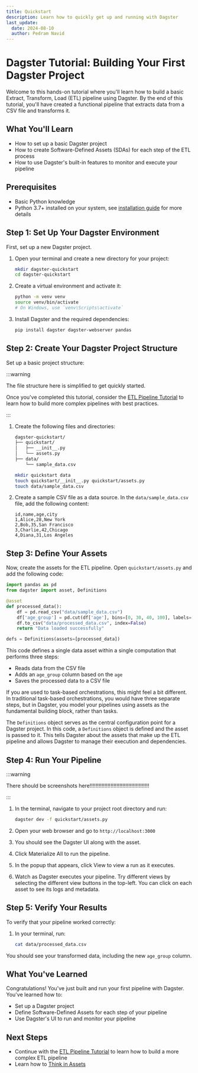 ```yaml
---
title: Quickstart
description: Learn how to quickly get up and running with Dagster
last_update:
  date: 2024-08-10
  author: Pedram Navid
---
```


# Dagster Tutorial: Building Your First Dagster Project

Welcome to this hands-on tutorial where you'll learn how to build a basic Extract, Transform, Load (ETL) pipeline using Dagster. By the end of this tutorial, you'll have created a functional pipeline that extracts data from a CSV file and transforms it.

## What You'll Learn

- How to set up a basic Dagster project
- How to create Software-Defined Assets (SDAs) for each step of the ETL process
- How to use Dagster's built-in features to monitor and execute your pipeline

## Prerequisites

- Basic Python knowledge
- Python 3.7+ installed on your system, see [installation guide](tutorial/installation.md) for more details

## Step 1: Set Up Your Dagster Environment

First, set up a new Dagster project.

1. Open your terminal and create a new directory for your project:

   ```bash title="Create a new directory"
   mkdir dagster-quickstart
   cd dagster-quickstart
   ```

2. Create a virtual environment and activate it:

   ```bash title="Create a virtual environment"
   python -m venv venv
   source venv/bin/activate
   # On Windows, use `venv\Scripts\activate`
   ```

3. Install Dagster and the required dependencies:

   ```bash title="Install Dagster and dependencies"
   pip install dagster dagster-webserver pandas
   ```

## Step 2: Create Your Dagster Project Structure

Set up a basic project structure:

:::warning

The file structure here is simplified to get quickly started.

Once you've completed this tutorial, consider the [ETL Pipeline Tutorial](/tutorial/tutorial-etl) to learn
how to build more complex pipelines with best practices.

:::

1. Create the following files and directories:

   ```bash title="Project structure"
   dagster-quickstart/
   ├── quickstart/
   │   ├── __init__.py
   │   └── assets.py
   ├── data/
       └── sample_data.csv
   ```

   ```bash title="Create the project structure"
   mkdir quickstart data
   touch quickstart/__init__.py quickstart/assets.py
   touch data/sample_data.csv
   ```

2. Create a sample CSV file as a data source. In the `data/sample_data.csv` file, add the following content:

   ```csv
   id,name,age,city
   1,Alice,28,New York
   2,Bob,35,San Francisco
   3,Charlie,42,Chicago
   4,Diana,31,Los Angeles
   ```

## Step 3: Define Your Assets

Now, create the assets for the ETL pipeline. Open `quickstart/assets.py` and add the following code:

```python
import pandas as pd
from dagster import asset, Definitions

@asset
def processed_data():
    df = pd.read_csv("data/sample_data.csv")
    df['age_group'] = pd.cut(df['age'], bins=[0, 30, 40, 100], labels=['Young', 'Middle', 'Senior'])
    df.to_csv("data/processed_data.csv", index=False)
    return "Data loaded successfully"

defs = Definitions(assets=[processed_data])
```

This code defines a single data asset within a single computation that performs three steps:

- Reads data from the CSV file
- Adds an `age_group` column based on the `age`
- Saves the processed data to a CSV file

If you are used to task-based orchestrations, this might feel a bit different.
In traditional task-based orchestrations, you would have three separate steps,
but in Dagster, you model your pipelines using assets as the fundamental building block,
rather than tasks.

The `Definitions` object serves as the central configuration point for a Dagster project. In this code, a `Definitions`
object is defined and the asset is passed to it. This tells Dagster about the assets that make up the ETL pipeline
and allows Dagster to manage their execution and dependencies.

## Step 4: Run Your Pipeline

:::warning

There should be screenshots here!!!!!!!!!!!!!!!!!!!!!!!!!!!!!!!!!!!!!!!!

:::

1. In the terminal, navigate to your project root directory and run:

   ```bash
   dagster dev -f quickstart/assets.py
   ```

2. Open your web browser and go to `http://localhost:3000`

3. You should see the Dagster UI along with the asset.

4. Click Materialize All to run the pipeline.

5. In the popup that appears, click View to view a run as it executes.

6. Watch as Dagster executes your pipeline. Try different views by selecting the different view buttons in the top-left.
   You can click on each asset to see its logs and metadata.

## Step 5: Verify Your Results

To verify that your pipeline worked correctly:

1. In your terminal, run:

   ```bash
   cat data/processed_data.csv
   ```

You should see your transformed data, including the new `age_group` column.

## What You've Learned

Congratulations! You've just built and run your first pipeline with Dagster. You've learned how to:

- Set up a Dagster project
- Define Software-Defined Assets for each step of your pipeline
- Use Dagster's UI to run and monitor your pipeline

## Next Steps

- Continue with the [ETL Pipeline Tutorial](/tutorial/tutorial-etl) to learn how to build a more complex ETL pipeline
- Learn how to [Think in Assets](/concepts/assets/thinking-in-assets)

